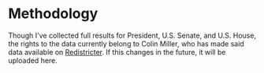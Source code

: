 # Methodology

Though I've collected full results for President, U.S. Senate, and U.S. House, the rights to the data currently belong to Colin Miller, who has made said data available on [Redistricter](https://redistricter.com/). If this changes in the future, it will be uploaded here.